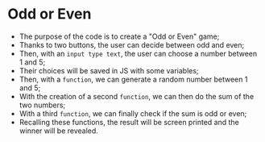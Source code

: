 # Odd or Even

- The purpose of the code is to create a "Odd or Even" game;
- Thanks to two buttons, the user can decide between odd and even;
- Then, with an `input type text`, the user can choose a number between 1 and 5;
- Their choices will be saved in JS with some variables;
- Then, with a `function`, we can generate a random number between 1 and 5;
- With the creation of a second `function`, we can then do the sum of the two numbers;
- With a third `function`, we can finally check if the sum is odd or even;
- Recalling these functions, the result will be screen printed and the winner will be revealed.